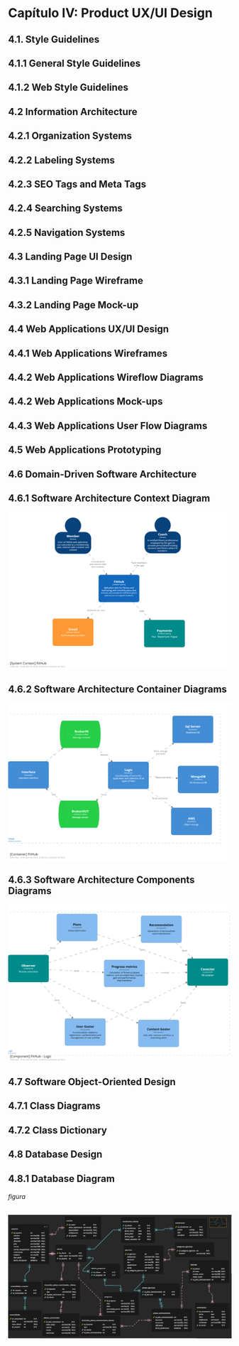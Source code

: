 # Capítulo IV: Product UX/UI Design
## 4.1. Style Guidelines
## 4.1.1 General Style Guidelines
## 4.1.2 Web Style Guidelines
## 4.2 Information Architecture
## 4.2.1 Organization Systems
## 4.2.2 Labeling Systems
## 4.2.3 SEO Tags and Meta Tags
## 4.2.4 Searching Systems
## 4.2.5 Navigation Systems
## 4.3 Landing Page UI Design
## 4.3.1 Landing Page Wireframe
## 4.3.2 Landing Page Mock-up
## 4.4 Web Applications UX/UI Design
## 4.4.1 Web Applications Wireframes
## 4.4.2 Web Applications Wireflow Diagrams
## 4.4.2 Web Applications Mock-ups
## 4.4.3 Web Applications User Flow Diagrams
## 4.5 Web Applications Prototyping
## 4.6 Domain-Driven Software Architecture
## 4.6.1 Software Architecture Context Diagram
![Software Architecture Context Diagram](assets/img/capitulo4/context-diagram.png)
## 4.6.2 Software Architecture Container Diagrams
![Software Architecture Container Diagrams](assets/img/capitulo4/container-diagram.png)
## 4.6.3 Software Architecture Components Diagrams
![Software Architecture Components Diagrams](assets/img/capitulo4/component-diagram.png)

## 4.7 Software Object-Oriented Design
## 4.7.1 Class Diagrams
## 4.7.2 Class Dictionary
## 4.8 Database Design
## 4.8.1 Database Diagram
###### figura
<img src="/assets/img/capitulo4/DataBase FitHub.PNG" alt="Database Diagram">
